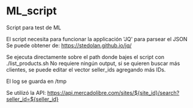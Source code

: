 # ML_script
Script para test de ML

El script necesita para funcionar la applicación 'JQ' para parsear el JSON
Se puede obtener de: https://stedolan.github.io/jq/

Se ejecuta directamente sobre el path donde bajes el script con ./list_products.sh
No requiere ningún output, si se quieren buscar más clientes, se puede editar el vector seller_ids agregando más IDs.

El log se guarda en /tmp

Se utilizó la API: https://api.mercadolibre.com/sites/${site_id}/search?seller_id=${seller_id}
